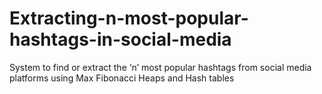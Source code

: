 # Extracting-n-most-popular-hashtags-in-social-media
System to find or extract the ‘n’ most popular hashtags from social media platforms using Max Fibonacci Heaps and Hash tables
